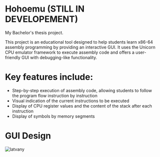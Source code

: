 # Hohoemu (STILL IN DEVELOPEMENT)
My Bachelor's thesis project.

This project is an educational tool designed to help students learn x86-64 assembly programming by providing an interactive GUI. It uses the Unicorn CPU emulator framework to execute assembly code and offers a user-friendly GUI with debugging-like functionality. 

# Key features include:
  * Step-by-step execution of assembly code, allowing students to follow the program flow instruction by instruction
  * Visual indication of the current instructions to be executed
  * Display of CPU register values and the content of the stack after each instruction
  * Display of symbols by memory segments

# GUI Design

![latvany](https://github.com/user-attachments/assets/d6a7a94f-9ce9-4cd1-a286-cb53c3993b72)
